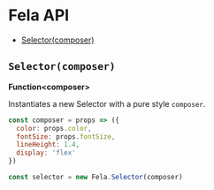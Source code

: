 # Fela API

* [Selector(composer)](#selectorcomposer)

## `Selector(composer)`
**Function\<composer>**

Instantiates a new Selector with a pure style `composer`.

```javascript
const composer = props => ({
  color: props.color,
  fontSize: props.fontSize,
  lineHeight: 1.4,
  display: 'flex'
})

const selector = new Fela.Selector(composer)
```
